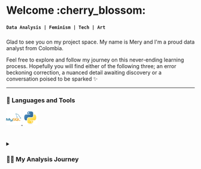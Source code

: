 <h1 align="left">Welcome :cherry_blossom: </h1>

**`Data Analysis | Feminism | Tech | Art`**

###

<p align="left">Glad to see you on my project space. My name is Mery and I'm a proud data analyst from Colombia. <p align="left">Feel free to explore and follow my journey on this never-ending learning process. Hopefully you will find either of the following three; an error beckoning correction, a nuanced detail awaiting discovery or a conversation poised to be sparked ✨
</p>

---

### <h3 align="left">🧰 Languages and Tools</h3>
<p align="left"> <a href="https://www.mysql.com/" target="_blank" rel="noreferrer"> <img src="https://raw.githubusercontent.com/devicons/devicon/master/icons/mysql/mysql-original-wordmark.svg" alt="mysql" width="40" height="40"/> </a> <a href="https://www.python.org" target="_blank" rel="noreferrer"> <img src="https://raw.githubusercontent.com/devicons/devicon/master/icons/python/python-original.svg" alt="python" width="40" height="40"/> </a> </p>

# 

###
<details>
 <summary><h3>👨‍💻 My Analysis Journey</h3></summary>



<p align="left">Glad to see you on my project space. My name is Mery and I'm a proud data analyst from Colombia. Feel free to explore and follow my journey on this never-ending learning process. </p>
<p align="left">✨ Creating bugs since ...<br>📚 I'm currently learning ...<br>🎯 Goals: ...<br>🎲 Fun fact: ...</p>

---

### <h3 align="left">🧰 Languages and Tools</h3>
<p align="left"> <a href="https://www.mysql.com/" target="_blank" rel="noreferrer"> <img src="https://raw.githubusercontent.com/devicons/devicon/master/icons/mysql/mysql-original-wordmark.svg" alt="mysql" width="40" height="40"/> </a> <a href="https://www.python.org" target="_blank" rel="noreferrer"> <img src="https://raw.githubusercontent.com/devicons/devicon/master/icons/python/python-original.svg" alt="python" width="40" height="40"/> </a> </p>

# 

###
<details>
 <summary><h3>👨‍💻 My Analysis Journey</h3></summary>






